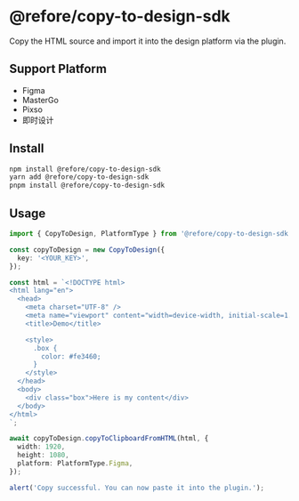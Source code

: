 # @refore/copy-to-design-sdk

Copy the HTML source and import it into the design platform via the plugin.

## Support Platform

- Figma
- MasterGo
- Pixso
- 即时设计

## Install

```bash
npm install @refore/copy-to-design-sdk
yarn add @refore/copy-to-design-sdk
pnpm install @refore/copy-to-design-sdk
```

## Usage

```typescript
import { CopyToDesign, PlatformType } from '@refore/copy-to-design-sdk';

const copyToDesign = new CopyToDesign({
  key: '<YOUR_KEY>',
});

const html = `<!DOCTYPE html>
<html lang="en">
  <head>
    <meta charset="UTF-8" />
    <meta name="viewport" content="width=device-width, initial-scale=1.0" />
    <title>Demo</title>

    <style>
      .box {
        color: #fe3460;
      }
    </style>
  </head>
  <body>
    <div class="box">Here is my content</div>
  </body>
</html>
`;

await copyToDesign.copyToClipboardFromHTML(html, {
  width: 1920,
  height: 1080,
  platform: PlatformType.Figma,
});

alert('Copy successful. You can now paste it into the plugin.');
```
